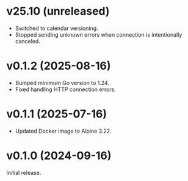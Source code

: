 # v25.10 (unreleased)

* Switched to calendar versioning.
* Stopped sending unknown errors when connection is intentionally canceled.

# v0.1.2 (2025-08-16)

* Bumped minimum Go version to 1.24.
* Fixed handling HTTP connection errors.

# v0.1.1 (2025-07-16)

* Updated Docker image to Alpine 3.22.

# v0.1.0 (2024-09-16)

Initial release.
